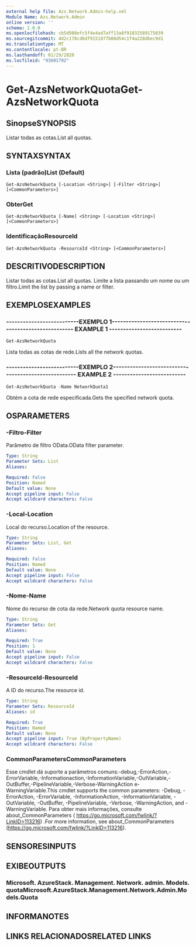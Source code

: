 ```yaml
---
external help file: Azs.Network.Admin-help.xml
Module Name: Azs.Network.Admin
online version: ''
schema: 2.0.0
ms.openlocfilehash: cb5d980efc5f4e4ad7aff13a8f91832589175039
ms.sourcegitcommit: 4d2c178cd6df9151877b08d54c1f4a228dbec9d1
ms.translationtype: MT
ms.contentlocale: pt-BR
ms.lasthandoff: 01/29/2020
ms.locfileid: "93601792"
---
```

# <span data-ttu-id="3fa78-101">Get-AzsNetworkQuota</span><span class="sxs-lookup"><span data-stu-id="3fa78-101">Get-AzsNetworkQuota</span></span>

## <span data-ttu-id="3fa78-102">Sinopse</span><span class="sxs-lookup"><span data-stu-id="3fa78-102">SYNOPSIS</span></span>
<span data-ttu-id="3fa78-103">Listar todas as cotas.</span><span class="sxs-lookup"><span data-stu-id="3fa78-103">List all quotas.</span></span>

## <span data-ttu-id="3fa78-104">SYNTAX</span><span class="sxs-lookup"><span data-stu-id="3fa78-104">SYNTAX</span></span>

### <span data-ttu-id="3fa78-105">Lista (padrão)</span><span class="sxs-lookup"><span data-stu-id="3fa78-105">List (Default)</span></span>
```
Get-AzsNetworkQuota [-Location <String>] [-Filter <String>] [<CommonParameters>]
```

### <span data-ttu-id="3fa78-106">Obter</span><span class="sxs-lookup"><span data-stu-id="3fa78-106">Get</span></span>
```
Get-AzsNetworkQuota [-Name] <String> [-Location <String>] [<CommonParameters>]
```

### <span data-ttu-id="3fa78-107">Identificação</span><span class="sxs-lookup"><span data-stu-id="3fa78-107">ResourceId</span></span>
```
Get-AzsNetworkQuota -ResourceId <String> [<CommonParameters>]
```

## <span data-ttu-id="3fa78-108">DESCRITIVO</span><span class="sxs-lookup"><span data-stu-id="3fa78-108">DESCRIPTION</span></span>
<span data-ttu-id="3fa78-109">Listar todas as cotas.</span><span class="sxs-lookup"><span data-stu-id="3fa78-109">List all quotas.</span></span>
<span data-ttu-id="3fa78-110">Limite a lista passando um nome ou um filtro.</span><span class="sxs-lookup"><span data-stu-id="3fa78-110">Limit the list by passing a name or filter.</span></span>

## <span data-ttu-id="3fa78-111">EXEMPLOS</span><span class="sxs-lookup"><span data-stu-id="3fa78-111">EXAMPLES</span></span>

### <span data-ttu-id="3fa78-112">--------------------------EXEMPLO 1--------------------------</span><span class="sxs-lookup"><span data-stu-id="3fa78-112">-------------------------- EXAMPLE 1 --------------------------</span></span>
```
Get-AzsNetworkQuota
```

<span data-ttu-id="3fa78-113">Lista todas as cotas de rede.</span><span class="sxs-lookup"><span data-stu-id="3fa78-113">Lists all the  network quotas.</span></span>

### <span data-ttu-id="3fa78-114">--------------------------EXEMPLO 2--------------------------</span><span class="sxs-lookup"><span data-stu-id="3fa78-114">-------------------------- EXAMPLE 2 --------------------------</span></span>
```
Get-AzsNetworkQuota -Name NetworkQuota1
```

<span data-ttu-id="3fa78-115">Obtém a cota de rede especificada.</span><span class="sxs-lookup"><span data-stu-id="3fa78-115">Gets the specified network quota.</span></span>

## <span data-ttu-id="3fa78-116">OS</span><span class="sxs-lookup"><span data-stu-id="3fa78-116">PARAMETERS</span></span>

### <span data-ttu-id="3fa78-117">-Filtro</span><span class="sxs-lookup"><span data-stu-id="3fa78-117">-Filter</span></span>
<span data-ttu-id="3fa78-118">Parâmetro de filtro OData.</span><span class="sxs-lookup"><span data-stu-id="3fa78-118">OData filter parameter.</span></span>

```yaml
Type: String
Parameter Sets: List
Aliases: 

Required: False
Position: Named
Default value: None
Accept pipeline input: False
Accept wildcard characters: False
```

### <span data-ttu-id="3fa78-119">-Local</span><span class="sxs-lookup"><span data-stu-id="3fa78-119">-Location</span></span>
<span data-ttu-id="3fa78-120">Local do recurso.</span><span class="sxs-lookup"><span data-stu-id="3fa78-120">Location of the resource.</span></span>

```yaml
Type: String
Parameter Sets: List, Get
Aliases: 

Required: False
Position: Named
Default value: None
Accept pipeline input: False
Accept wildcard characters: False
```

### <span data-ttu-id="3fa78-121">-Nome</span><span class="sxs-lookup"><span data-stu-id="3fa78-121">-Name</span></span>
<span data-ttu-id="3fa78-122">Nome do recurso de cota da rede.</span><span class="sxs-lookup"><span data-stu-id="3fa78-122">Network quota resource name.</span></span>

```yaml
Type: String
Parameter Sets: Get
Aliases: 

Required: True
Position: 1
Default value: None
Accept pipeline input: False
Accept wildcard characters: False
```

### <span data-ttu-id="3fa78-123">-ResourceId</span><span class="sxs-lookup"><span data-stu-id="3fa78-123">-ResourceId</span></span>
<span data-ttu-id="3fa78-124">A ID do recurso.</span><span class="sxs-lookup"><span data-stu-id="3fa78-124">The resource id.</span></span>

```yaml
Type: String
Parameter Sets: ResourceId
Aliases: id

Required: True
Position: Named
Default value: None
Accept pipeline input: True (ByPropertyName)
Accept wildcard characters: False
```

### <span data-ttu-id="3fa78-125">CommonParameters</span><span class="sxs-lookup"><span data-stu-id="3fa78-125">CommonParameters</span></span>
<span data-ttu-id="3fa78-126">Esse cmdlet dá suporte a parâmetros comuns:-debug,-ErrorAction,-ErrorVariable,-Informationaction,-InformationVariable,-OutVariable,-OutBuffer,-PipelineVariable,-Verbose-WarningAction e-WarningVariable.</span><span class="sxs-lookup"><span data-stu-id="3fa78-126">This cmdlet supports the common parameters: -Debug, -ErrorAction, -ErrorVariable, -InformationAction, -InformationVariable, -OutVariable, -OutBuffer, -PipelineVariable, -Verbose, -WarningAction, and -WarningVariable.</span></span> <span data-ttu-id="3fa78-127">Para obter mais informações, consulte about_CommonParameters ( https://go.microsoft.com/fwlink/?LinkID=113216) .</span><span class="sxs-lookup"><span data-stu-id="3fa78-127">For more information, see about_CommonParameters (https://go.microsoft.com/fwlink/?LinkID=113216).</span></span>

## <span data-ttu-id="3fa78-128">SENSORES</span><span class="sxs-lookup"><span data-stu-id="3fa78-128">INPUTS</span></span>

## <span data-ttu-id="3fa78-129">EXIBE</span><span class="sxs-lookup"><span data-stu-id="3fa78-129">OUTPUTS</span></span>

### <span data-ttu-id="3fa78-130">Microsoft. AzureStack. Management. Network. admin. Models. quota</span><span class="sxs-lookup"><span data-stu-id="3fa78-130">Microsoft.AzureStack.Management.Network.Admin.Models.Quota</span></span>

## <span data-ttu-id="3fa78-131">INFORMA</span><span class="sxs-lookup"><span data-stu-id="3fa78-131">NOTES</span></span>

## <span data-ttu-id="3fa78-132">LINKS RELACIONADOS</span><span class="sxs-lookup"><span data-stu-id="3fa78-132">RELATED LINKS</span></span>

